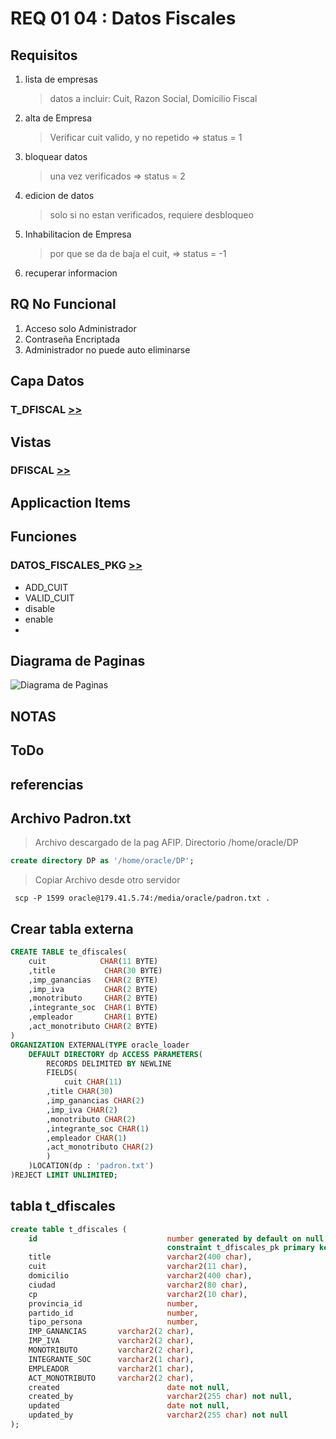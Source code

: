 # REQ 01 04 : Datos Fiscales

## Requisitos
1) lista de empresas
   > datos a incluir: Cuit, Razon Social, Domicilio Fiscal
2) alta de Empresa 
   > Verificar cuit valido, y no repetido => status = 1 
3) bloquear datos
   > una vez verificados => status = 2
4) edicion de datos 
   > solo si no estan verificados, requiere desbloqueo
5) Inhabilitacion de Empresa
   > por que se da de baja el cuit, => status = -1
6) recuperar informacion



## RQ No Funcional      
1) Acceso solo Administrador   
1) Contraseña Encriptada  
1) Administrador no puede auto eliminarse 


## Capa Datos
### T_DFISCAL [>>](t_dfiscal.sql)



## Vistas
### DFISCAL [>>](users.view.sql)


## Applicaction Items

## Funciones
### DATOS_FISCALES_PKG [>>](<003 Apex Workspace/access_control_pkg.sql>)
* ADD_CUIT
* VALID_CUIT
* disable
* enable
* 


## Diagrama de Paginas
![Diagrama de Paginas](<dfd 00 01 Access Control.png>)



## NOTAS

## ToDo

## referencias


## Archivo Padron.txt
> Archivo descargado de la pag AFIP. 
> Directorio /home/oracle/DP

```sql
create directory DP as '/home/oracle/DP';

```
> Copiar Archivo desde otro servidor
```
 scp -P 1599 oracle@179.41.5.74:/media/oracle/padron.txt .
```

## Crear tabla externa
```sql
CREATE TABLE te_dfiscales(
    cuit            CHAR(11 BYTE)
    ,title           CHAR(30 BYTE)
    ,imp_ganancias   CHAR(2 BYTE)
    ,imp_iva         CHAR(2 BYTE)
    ,monotributo     CHAR(2 BYTE)
    ,integrante_soc  CHAR(1 BYTE)
    ,empleador       CHAR(1 BYTE)
    ,act_monotributo CHAR(2 BYTE)
)
ORGANIZATION EXTERNAL(TYPE oracle_loader
    DEFAULT DIRECTORY dp ACCESS PARAMETERS(
        RECORDS DELIMITED BY NEWLINE
        FIELDS(
            cuit CHAR(11)
        ,title CHAR(30)
        ,imp_ganancias CHAR(2)
        ,imp_iva CHAR(2)
        ,monotributo CHAR(2)
        ,integrante_soc CHAR(1)
        ,empleador CHAR(1)
        ,act_monotributo CHAR(2)
        )
    )LOCATION(dp : 'padron.txt')
)REJECT LIMIT UNLIMITED;
```
## tabla t_dfiscales
```sql
create table t_dfiscales (
    id                             number generated by default on null as identity 
                                   constraint t_dfiscales_pk primary key,
    title                          varchar2(400 char),
    cuit                           varchar2(11 char),
    domicilio                      varchar2(400 char),
    ciudad                         varchar2(80 char),
    cp                             varchar2(10 char),
    provincia_id                   number,
    partido_id                     number,
    tipo_persona                   number,
    IMP_GANANCIAS       varchar2(2 char),
    IMP_IVA             varchar2(2 char),
    MONOTRIBUTO         varchar2(2 char),
    INTEGRANTE_SOC      varchar2(1 char),
    EMPLEADOR           varchar2(1 char),
    ACT_MONOTRIBUTO     varchar2(2 char),
    created                        date not null,
    created_by                     varchar2(255 char) not null,
    updated                        date not null,
    updated_by                     varchar2(255 char) not null
);
```
